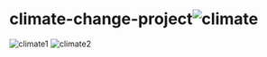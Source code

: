 # climate-change-project![climate](https://github.com/DevAdedoyin/climate-change-project/assets/59482569/2877b659-b3f4-4e2c-95f5-c6b2869cda5c)
![climate1](https://github.com/DevAdedoyin/climate-change-project/assets/59482569/aacde76a-9c59-4ee6-8297-23eb107d3d5c)
![climate2](https://github.com/DevAdedoyin/climate-change-project/assets/59482569/e936daf6-0283-41b8-a96b-297b2f40554f)
